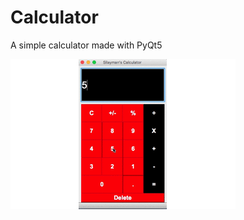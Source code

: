 # Calculator
A simple calculator made with PyQt5

![alt tag](https://github.com/Silayman/Calculator/blob/master/calculatordemo.gif)

